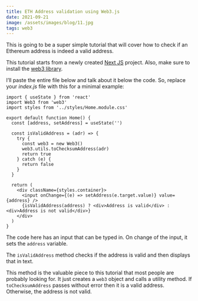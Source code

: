 ```yaml
---
title: ETH Address validation using Web3.js
date: 2021-09-21
image: /assets/images/blog/11.jpg
tags: web3
---
```


This is going to be a super simple tutorial that will cover how to check if an Ethereum address is indeed a valid address.

This tutorial starts from a newly created [Next JS](https://nextjs.org/docs/api-reference/create-next-app) project. Also, make sure to install the [web3 library](https://www.npmjs.com/package/web3).

I’ll paste the entire file below and talk about it below the code. So, replace your _index.js_ file with this for a minimal example:

```
import { useState } from 'react'
import Web3 from 'web3'
import styles from '../styles/Home.module.css'

export default function Home() {
  const [address, setAddress] = useState('')

  const isValidAddress = (adr) => {
    try {
      const web3 = new Web3()
      web3.utils.toChecksumAddress(adr)
      return true
    } catch (e) {
      return false
    }
  }

  return (
    <div className={styles.container}>
      <input onChange={(e) => setAddress(e.target.value)} value={address} />
      {isValidAddress(address) ? <div>Address is valid</div> : <div>Address is not valid</div>}
    </div>
  )
}
```

The code here has an input that can be typed in. On change of the input, it sets the `address` variable.

The `isValidAddress` method checks if the address is valid and then displays that in text.

This method is the valuable piece to this tutorial that most people are probably looking for. It just creates a `web3` object and calls a utility method. If `toChecksumAddress` passes without error then it is a valid address. Otherwise, the address is not valid.

